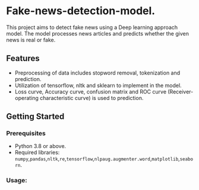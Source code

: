 # Fake-news-detection-model.
This project aims to detect fake news using a Deep learning approach model. The model processes news articles and predicts whether the given news is real or fake.

## Features
- Preprocessing of data includes stopword removal, tokenization and prediction.
- Utilization of tensorflow, nltk and sklearn to implement in the model.
- Loss curve, Accuracy curve, confusion matrix and ROC curve (Receiver-operating characteristic curve) is used to prediction.

## Getting Started

### Prerequisites
- Python 3.8 or above.
- Required libraries: `numpy`,`pandas`,`nltk`,`re`,`tensorflow`,`nlpaug.augmenter.word`,`matplotlib`,`seaborn`.

### Usage:

